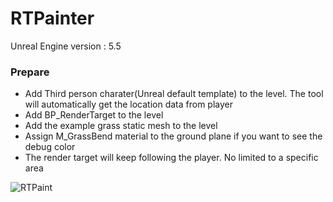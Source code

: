 # RTPainter
 
Unreal Engine version : 5.5


### Prepare
- Add Third person charater(Unreal default template) to the level. The tool will automatically get the location data from player
- Add BP_RenderTarget to the level
- Add the example grass static mesh to the level
- Assign M_GrassBend material to the ground plane if you want to see the debug color
- The render target will keep following the player. No limited to a specific area


![RTPaint](https://github.com/user-attachments/assets/a9bdf8ed-44b5-4921-84c2-255b792f0d2d)
